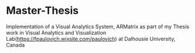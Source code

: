 # Master-Thesis
Implementation of a Visual Analytics System, ARMatrix as part of my Thesis work in Visual Analytics and Visualization Lab(https://fpaulovich.wixsite.com/paulovich) at Dalhousie University, Canada

